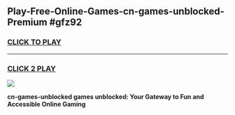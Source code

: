 
## Play-Free-Online-Games-cn-games-unblocked-Premium #gfz92
<h3>
<a href="https://premium.freeplayer.one?title=cn-games-unblocked&ref=8M">CLICK TO PLAY</a></h3>
<hr>

<h3>
<a href="https://premium.freeplayer.one?title=cn-games-unblocked&ref=8M">CLICK 2 PLAY</a>
  
</h3>

<a href="https://premium.freeplayer.one?title=cn-games-unblocked&ref=8M"><img src="https://clearcache.store/games.png"></a>


**cn-games-unblocked games unblocked: Your Gateway to Fun and Accessible Online Gaming**
